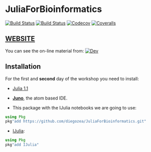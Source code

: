 # JuliaForBioinformatics

[![Build Status](https://travis-ci.com/diegozea/JuliaForBioinformatics.svg?branch=master)](https://travis-ci.com/diegozea/JuliaForBioinformatics)
[![Build Status](https://ci.appveyor.com/api/projects/status/github/diegozea/JuliaForBioinformatics?svg=true)](https://ci.appveyor.com/project/diegozea/JuliaForBioinformatics)
[![Codecov](https://codecov.io/gh/diegozea/JuliaForBioinformatics/branch/master/graph/badge.svg)](https://codecov.io/gh/diegozea/JuliaForBioinformatics)
[![Coveralls](https://coveralls.io/repos/github/diegozea/JuliaForBioinformatics/badge.svg?branch=master)](https://coveralls.io/github/diegozea/JuliaForBioinformatics?branch=master)

## [WEBSITE](https://diegozea.github.io/JuliaForBioinformatics/dev)  

You can see the on-line material from: [![Dev](https://img.shields.io/badge/docs-dev-blue.svg)](https://diegozea.github.io/JuliaForBioinformatics/dev)


## Installation

For the first and **second** day of the workshop you need to install:

- [Julia 1.1](https://julialang.org/downloads/)  

- [**Juno**](http://junolab.org/), the atom based IDE.

- This package with the IJulia notebooks we are going to use:  
```julia
using Pkg
pkg"add https://github.com/diegozea/JuliaForBioinformatics.git"
```

- [IJulia](https://github.com/JuliaLang/IJulia.jl):  
```julia
using Pkg
pkg"add IJulia"
```
